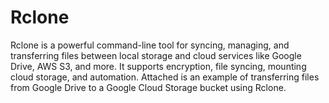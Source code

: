 # Rclone
Rclone is a powerful command-line tool for syncing, managing, and transferring files between local storage and cloud services like Google Drive, AWS S3, and more. It supports encryption, file syncing, mounting cloud storage, and automation. Attached is an example of transferring files from Google Drive to a Google Cloud Storage bucket using Rclone.

